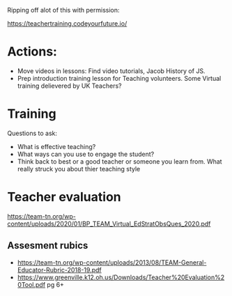 Ripping off alot of this with permission:

https://teachertraining.codeyourfuture.io/


# Actions:
- Move videos in lessons: Find video tutorials, Jacob History of JS.
- Prep introduction training lesson for Teaching volunteers. Some Virtual training delievered by UK Teachers?



# Training

Questions to ask:
- What is effective teaching?
- What ways can you use to engage the student?
- Think back to best or a good teacher or someone you learn from. What really struck you about thier teaching style



# Teacher evaluation
https://team-tn.org/wp-content/uploads/2020/01/BP_TEAM_Virtual_EdStratObsQues_2020.pdf

## Assesment rubics
- https://team-tn.org/wp-content/uploads/2013/08/TEAM-General-Educator-Rubric-2018-19.pdf
- https://www.greenville.k12.oh.us/Downloads/Teacher%20Evaluation%20Tool.pdf pg 6+
